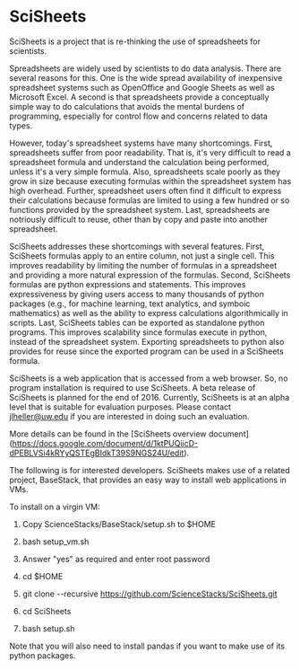 # SciSheets
SciSheets is a project that is re-thinking the use of spreadsheets for scientists.

Spreadsheets are widely used by scientists to do data analysis. There are several reasons for this. One is the wide spread availability of inexpensive spreadsheet systems such as OpenOffice and Google Sheets as well as Microsoft Excel. A second is that spreadsheets provide a conceptually simple way to do calculations that avoids the mental burdens of programming, especially for control flow and concerns related to data types.

However, today's spreadsheet systems have many shortcomings. First, spreadsheets suffer from poor readability. That is, it's very difficult to read a spreadsheet formula and understand the calculation being performed, unless it's a very simple formula. Also, spreadsheets scale poorly as they grow in size because executing formulas within the spreadsheet system has high overhead. Further, spreadsheet users often find it difficult to express their calculations because formulas are limited to using a few hundred or so functions provided by the spreadsheet system. Last, spreadsheets are notriously difficult to reuse, other than by copy and paste into another spreadsheet.

SciSheets addresses these shortcomings with several features. First, SciSheets formulas apply to an entire column, not just a single cell. This improves readability by limiting the number of formulas in a spreadsheet and providing a more natural expression of the formulas. Second, SciSheets formulas are python expressions and statements. This improves expressiveness by giving users access to many thousands of python packages (e.g., for machine learning, text analytics, and symboic mathematics) as well as the ability to express calculations algorithmically in scripts. Last, SciSheets tables can be exported as standalone python programs. This improves scalability since formulas execute in python, instead of the spreadsheet system. Exporting spreadsheets to python also provides for reuse since the exported program can be used in a SciSheets formula.

SciSheets is a web application that is accessed from a web browser. So, no program installation is required to use SciSheets. A beta release of SciSheets is planned for the end of 2016. Currently, SciSheets is at an alpha level that is suitable for evaluation purposes. Please contact jlheller@uw.edu if you are interested in doing such an evaluation.

More details can be found in the [SciSheets overview document] (https://docs.google.com/document/d/1ktPUQiicD-dPEBLVSi4kRYyQSTEgBIdkT39S9NGS24U/edit).

The following is for interested developers. SciSheets makes use of a related project, BaseStack, that provides an easy way to install web applications in VMs.

To install on a virgin VM:

1. Copy ScienceStacks/BaseStack/setup.sh to $HOME

2. bash setup_vm.sh

3. Answer "yes" as required and enter root password

4. cd $HOME

5. git clone --recursive https://github.com/ScienceStacks/SciSheets.git

6. cd SciSheets

7. bash setup.sh

Note that you will also need to install pandas if you want to make use of its python packages.
